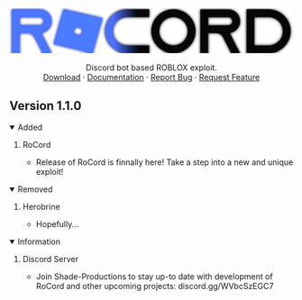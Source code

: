 <p align="center">
  <a href="https://github.com/othneildrew/Best-README-Template">
    <img src="https://raw.githubusercontent.com/Shade-Productions/RoCord/main/Config/RoCordText.png" alt="Logo">
  </a>

  <p align="center">
    Discord bot based ROBLOX exploit.
    <br />
    <a href="https://github.com/Shade-Productions/RoCord/raw/main/Download/RoCord.exe">Download</a>
    ·
    <a href="https://github.com/Shade-Productions/RoCord/blob/main/README.md">Documentation</a>
    ·
    <a href="https://github.com/Shade-Productions/RoCord/issues">Report Bug</a>
    ·
    <a href="https://github.com/Shade-Productions/RoCord/issues">Request Feature</a>
  </p>
</p>

## Version 1.1.0
<details open="open">
  <summary>Added</summary>
    <ol>
      <li><a>RoCord</a></li>
          <ul><li><a>Release of RoCord is finnally here! Take a step into a new and unique exploit!</a></li></ul>
</details>
  
  <details open="open">
  <summary>Removed</summary>
    <ol>
      <li><a>Herobrine</a></li>
        <ul><li><a>Hopefully...</a></li></ul>
</details>

<details open="open">
  <summary>Information</summary>
    <ol>
      <li><a>Discord Server</a></li>
          <ul><li><a>Join Shade-Productions to stay up-to date with development of RoCord and other upcoming projects: discord.gg/WVbcSzEGC7</a></li></ul>
</details>
